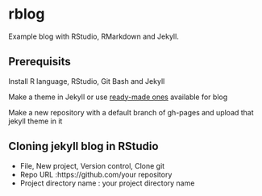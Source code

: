 # rblog
Example blog with RStudio, RMarkdown and Jekyll.

## Prerequisits
<p>Install R language, RStudio, Git Bash and Jekyll</p>
<p>Make a theme in Jekyll or use <a target="_blank" href="http://jekyllthemes.org/">ready-made ones</a> available for blog</p>
<p>Make a new repository with a default branch of gh-pages and upload that jekyll theme in it</p>

## Cloning jekyll blog in RStudio
<ul>
 <li>File, New project, Version control, Clone git</li>
 <li>Repo URL :https://github.com/your repository</li>
 <li>Project directory name : your project directory name</li>
</ul>
